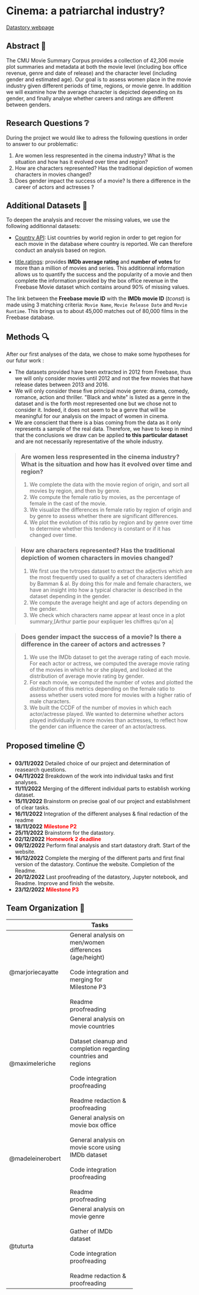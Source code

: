 # Cinema: a patriarchal industry?
[Datastory webpage](https://armada.teleporthq.app/)
## Abstract :memo:
<!---
A 150 word description of the project idea and goals. What’s the motivation behind your project? What story would you like to tell, and why?)
--->
The CMU Movie Summary Corpus provides a collection of 42,306 movie plot summaries and metadata at both the movie level (including box office revenue, genre and date of release) and the character level (including gender and estimated age). 
Our goal is to assess women place in the movie industry given different periods of time, regions, or movie genre. In addition we will examine how the average character is depicted depending on its gender, and finally analyse whether careers and ratings are different between genders.

## Research Questions :grey_question:
<!---
A list of research questions you would like to address during the project.
--->
During the project we would like to adress the following questions in order to answer to our problematic:

1. Are women less respresented in the cinema industry? What is the situation and how has it evolved over time and region?
2. How are characters represented? Has the traditional depiction of women characters in movies changed?
3. Does gender impact the success of a movie? Is there a difference in the career of actors and actresses ?

<a name="additional-datasets"></a>
## Additional Datasets :fax:
<!---
List the additional dataset(s) you want to use (if any), and some ideas on how you expect to get, manage, process, and enrich it/them.
Show us that you’ve read the docs and some examples, and that you have a clear idea on what to expect. Discuss data size and format if relevant.
It is your responsibility to check that what you propose is feasible.
--->
To deepen the analysis and recover the missing values, we use the following additionnal datasets:

* [Country API](https://restcountries.com/): List countries by world region in order to get region for each movie in the database where country is reported. We can therefore conduct an analysis based on region.

* [title.ratings](https://www.imdb.com/interfaces/): provides **IMDb average rating** and **number of votes** for more than a million of movies and series. This additionnal information allows us to quantify the success and the popularity of a movie and then complete the information provided by the box office revenue in the Freebase Movie dataset which contains around 90% of missing values. 

The link between the **Freebase movie ID** with the **IMDb movie ID** (*tconst*) is made using 3 matching criteria: `Movie Name`, `Movie Release Date` and `Movie Runtime`. This brings us to about 45,000 matches out of 80,000 films in the Freebase database.

## Methods :mag:

After our first analyses of the data, we chose to make some hypotheses for our futur work :

- The datasets provided have been extracted in 2012 from Freebase, thus we will only consider movies until 2012 and not the few movies that have release dates between 2013 and 2016.
- We will only consider these five principal movie genre: drama, comedy, romance, action and thriller. "Black and white" is listed as a genre in the dataset and is the forth most represented one but we chose not to consider it. Indeed, it does not seem to be a genre that will be meaningful for our analysis on the impact of women in cinema.
- We are conscient that there is a bias coming from the data as it only represents a sample of the real data. Therefore, we have to keep in mind that the conclusions we draw can be applied **to this particular dataset** and are not necessarily representative of the whole industry. 

> ### Are women less respresented in the cinema industry? What is the situation and how has it evolved over time and region?
> 1. We complete the data with the movie region of origin, and sort all movies by region, and then by genre.
> 2. We compute the female ratio by movies, as the percentage of female in the cast of the movie. 
> 3. We visualize the differences in female ratio by region of origin and by genre to assess whether there are significant differences. 
> 4. We plot the evolution of this ratio by region and by genre over time to determine whether this tendency is constant or if it has changed over time. 

> ### How are characters represented? Has the traditional depiction of women characters in movies changed?
> 1. We first use the tvtropes dataset to extract the adjectivs which are the most frequently used to qualify a set of characters identified by Bamman & al. By doing this for male and female characters, we have an insight into how a typical character is described in the dataset depending in the gender. 
> 2. We compute the average height and age of actors depending on the gender.
> 3. We check which characters name appear at least once in a plot summary,[Arthur partie pour expliquer les chiffres qu'on a]

> ### Does gender impact the success of a movie? Is there a difference in the career of actors and actresses ?
> 1. We use the IMDb dataset to get the average rating of each movie. For each actor or actress, we computed the average movie rating of the movies in which he or she played, and looked at the distribution of average movie rating by gender. 
> 2. For each movie, we computed the number of votes and plotted the distribution of this metrics depending on the female ratio to assess whether users voted more for movies with a higher ratio of male characters. 
> 3. We built the CCDF of the number of movies in which each actor/actresse played. We wanted to determine whether actors played individually in more movies than actresses, to reflect how the gender can influence the career of an actor/actress. 
> 

## Proposed timeline :clock10:
* **03/11/2022** Detailed choice of our project and determination of reasearch questions.
* **04/11/2022** Breakdown of the work into individual tasks and first analyses. 
* **11/11/2022** Merging of the different individual parts to establish working dataset. 
* **15/11/2022** Brainstorm on precise goal of our project and establishment of clear tasks. 
* **16/11/2022** Integration of the different analyses & final redaction of the readme
* **18/11/2022** **<span style="color:red">Milestone P2</span>**
* **25/11/2022** Brainstorm for the datastory. 
* **02/12/2022** **<span style="color:red">Homework 2 deadline</span>**
* **09/12/2022** Perform final analysis and start datastory draft. Start of the website. 
* **16/12/2022** Complete the merging of the different parts and first final version of the datastory. Continue the website. Completion of the Readme. 
* **20/12/2022** Last proofreading of the datastory, Jupyter notebook, and Readme. Improve and finish the website. 
* **23/12/2022** **<span style="color:red">Milestone P3</span>**


## Team Organization :raised_hands:
<!---
A list of internal milestones up until project Milestone 3.
--->
<table class="tg" style="undefined;table-layout: fixed; width: 342px">
<colgroup>
<col style="width: 164px">
<col style="width: 178px">
</colgroup>
<thead>
  <tr>
    <th class="tg-0lax"></th>
    <th class="tg-0lax">Tasks</th>
  </tr>
</thead>
<tbody>
  <tr>
    <td class="tg-0lax">@marjoriecayatte</td>
    <td class="tg-0lax">General analysis on men/women differences (age/height)<br><br>Code integration and merging for Milestone P3<br><br>Readme proofreading</td>
  </tr>
  <tr>
    <td class="tg-0lax">@maximeleriche</td>
    <td class="tg-0lax">General analysis on movie countries<br><br>Dataset cleanup and completion regarding countries and regions<br><br>Code integration proofreading<br><br>Readme redaction & proofreading</td>
  </tr>
  <tr>
    <td class="tg-0lax">@madeleinerobert</td>
    <td class="tg-0lax">General analysis on movie box office<br><br>General analysis on movie score using IMDb dataset<br><br>Code integration proofreading<br><br>Readme proofreading</td>
  </tr>
  <tr>
    <td class="tg-0lax">@tuturta</td>
    <td class="tg-0lax">General analysis on movie genre<br><br>Gather of IMDb dataset<br><br>Code integration proofreading<br><br>Readme redaction & proofreading</td>
  </tr>
</tbody>
</table>


